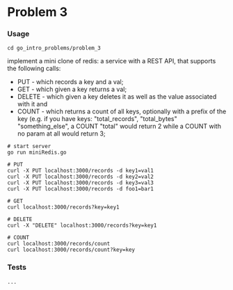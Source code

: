 # Problem 3

### Usage

    cd go_intro_problems/problem_3

implement a mini clone of redis: a service with a REST API, that supports the following calls: 

* PUT - which records a key and a val; 
* GET - which given a key returns a val; 
* DELETE - which given a key deletes it as well as the value associated with it and 
* COUNT - which returns a count of all keys, optionally with a prefix of the key (e.g. if you have keys: "total_records", "total_bytes" "something_else", a COUNT "total" would return 2 while a COUNT with no param at all would return 3;

```
# start server
go run miniRedis.go

# PUT
curl -X PUT localhost:3000/records -d key1=val1
curl -X PUT localhost:3000/records -d key2=val2
curl -X PUT localhost:3000/records -d key3=val3
curl -X PUT localhost:3000/records -d foo1=bar1

# GET
curl localhost:3000/records?key=key1

# DELETE
curl -X "DELETE" localhost:3000/records?key=key1

# COUNT
curl localhost:3000/records/count
curl localhost:3000/records/count?key=key
```


### Tests

    ...
